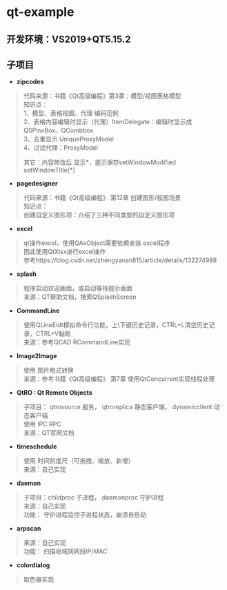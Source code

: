 # qt-example

## 开发环境：VS2019+QT5.15.2

## 子项目

* **zipcodes**
>代码来源：书籍《Qt高级编程》第3章：模型/视图表格模型  
> 知识点：  
>	1、模型、表格视图、代理 编码范例  
>	2、表格内容编辑时显示（代理）ItemDelegate：编辑时显示成 QSPinxBox、QCombbox  
>	3、去重显示 UniqueProxyModel  
>	4、过滤代理：ProxyModel  
>   
>	其它：内容修改后 显示*，提示保存setWindowModified setWindowTitle[*]      

* **pagedesigner**
>代码来源：书籍《Qt高级编程》 第12章 创建图形/视图场景  
>知识点：  
>  创建自定义图形项：介绍了三种不同类型的自定义图形项  



* **excel**  
>qt操作excel，使用QAxObject需要依赖安装 excel程序  
>因此使用QtXlsx进行excel操作  
>参考https://blog.csdn.net/zhengyanan815/article/details/132274988  


* **splash**  
>程序启动欢迎画面，或启动等待提示画面  
>来源：QT帮助文档，搜索QSplashScreen  


* **CommandLine**  
>使用QLineEidt模拟命令行功能，上\下键历史记录，CTRL+L清空历史记录，CTRL+V黏贴  
>来源：参考QCAD RCommandLine实现  

* **Image2Image**  
>使用 图片格式转换  
>来源：参考书籍《Qt高级编程》 第7章 使用QtConcurrent实现线程处理  


* **QtRO : Qt Remote Objects**  
>子项目： qtrosource 服务， qtroreplica 静态客户端， dynamicclient 动态客户端  
>使用 IPC RPC  
>来源：QT官网文档  


* **timeschedule**  
>使用 时间刻度尺（可拖拽、缩放、新增）    
>来源：自己实现  


* **daemon**  
>子项目：childproc 子进程， daemonproc 守护进程  
>来源：自己实现  
>功能： 守护进程监控子进程状态，崩溃自启动  

* **arpscan**      
>来源：自己实现    
>功能： 扫描局域网网段IP/MAC   


* **colordialog**
>取色器实现

